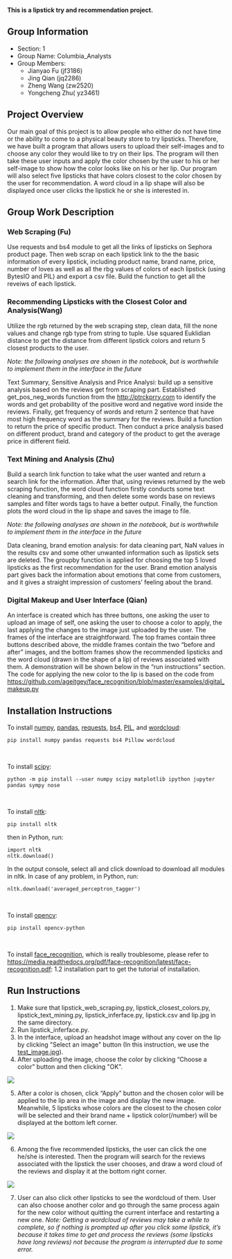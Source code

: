 **This is a lipstick try and recommendation project.**

## Group Information
* Section: 1
* Group Name:  Columbia_Analysts
* Group Members:
  * Jianyao Fu (jf3186)
  * Jing Qian (jq2286)
  * Zheng Wang (zw2520)
  * Yongcheng Zhu( yz3461)

## Project Overview
Our main goal of this project is to allow people who either do not have time or the ability to come to a physical beauty store to try lipsticks. Therefore, we have built a program that allows users to upload their self-images and to choose any color they would like to try on their lips. The program will then take these user inputs and apply the color chosen by the user to his or her self-image to show how the color looks like on his or her lip. Our program will also select five lipsticks that have colors closest to the color chosen by the user for recommendation. A word cloud in a lip shape will also be displayed once user clicks the lipstick he or she is interested in.

## Group Work Description

### Web Scraping (Fu)
Use requests and bs4 module to get all the links of lipsticks on Sephora product page. Then web scrap on each lipstick link to the the basic information of every lipstick, including product name, brand name, price, number of loves as well as all the rbg values of colors of each lipstick (using BytesIO and PIL) and export a csv file. Build the function to get all the reveiws of each lipstick.

### Recommending Lipsticks with the Closest Color and Analysis(Wang)
Utilize the rgb returned by the web scraping step, clean data, fill the none values and change rgb type from string to tuple. Use squared Euklidian distance to get the distance from different lipstick colors and return 5 closest products to the user.  

*Note: the following analyses are shown in the notebook, but is worthwhile to implement them in the interface in the future*

Text Summary, Sensitive Analysis and Price Analysi: build up a sensitive analysis based on the reviews get from scraping part. Established get_pos_neg_words function from the http://ptrckprry.com to identify the words and get probability of the positive word and negative word inside the reviews. Finally, get frequency of words and return 2 sentence that have most high frequency word as the summary for the reviews. Build a function to return the price of specific product. Then conduct a price analysis based on different product, brand and category of the product to get the average price in different field. 

### Text Mining and Analysis (Zhu)
Build a search link function to take what the user wanted and return a search link for the information. After that, using reviews returned by the web scraping function, the word cloud function firstly conducts some text cleaning and transforming, and then delete some words base on reviews samples and filter words tags to have a better output. Finally, the function plots the word cloud in the lip shape and saves the image to file.

*Note: the following analyses are shown in the notebook, but is worthwhile to implement them in the interface in the future*

Data cleaning, brand emotion analysis: for data cleaning part, NaN values in the results csv and some other unwanted information such as lipstick sets are deleted. The groupby function is applied for choosing the top 5 loved lipsticks as the first recommendation for the user. Brand emotion analysis part gives back the information about emotions that come from customers, and it gives a straight impression of customers’ feeling about the brand.

### Digital Makeup and User Interface (Qian)
An interface is created which has three buttons, one asking the user to upload an image of self, one asking the user to choose a color to apply, the last applying the changes to the image just uploaded by the user. The frames of the interface are straightforward. The top frames contain three buttons described above, the middle frames contain the two “before and after” images, and the bottom frames show the recommended lipsticks and the word cloud (drawn in the shape of a lip) of reviews associated with them. A demonstration will be shown below in the “run instructions” section. The code for applying the new color to the lip is based on the code from https://github.com/ageitgey/face_recognition/blob/master/examples/digital_makeup.py

## Installation Instructions
To install [numpy](http://www.numpy.org/), [pandas](https://pandas.pydata.org/), [requests](http://docs.python-requests.org/en/master/), [bs4](https://www.crummy.com/software/BeautifulSoup/bs4/doc/), [PIL](https://pillow.readthedocs.io/en/5.3.x/), and [wordcloud](https://github.com/amueller/word_cloud):
```
pip install numpy pandas requests bs4 Pillow wordcloud
```
<br />

To install [scipy](https://www.scipy.org/):
```
python -m pip install --user numpy scipy matplotlib ipython jupyter pandas sympy nose
```
<br />

To install [nltk](https://www.nltk.org/):
```
pip install nltk
```
then in Python, run:
```
import nltk
nltk.download()
```
In the output console, select all and click download to download all modules in nltk. In case of any problem, in Python, run:
```
nltk.download('averaged_perceptron_tagger')
```
<br />

To install [opencv](https://opencv.org/):
```
pip install opencv-python
```
<br />

To install [face_recognition](https://github.com/ageitgey/face_recognition), which is really troublesome, please refer to https://media.readthedocs.org/pdf/face-recognition/latest/face-recognition.pdf: 1.2 installation part to get the tutorial of installation.

## Run Instructions
1. Make sure that lipstick_web_scraping.py, lipstick_closest_colors.py, lipstick_text_mining.py, lipstick_inferface.py, lipstick.csv and lip.jpg in the same directory.
2. Run lipstick_inferface.py.
3. In the interface, upload an headshot image without any cover on the lip by clicking "Select an image" button (In this instruction, we use the [test_image.jpg](https://www.google.com/search?q=face&source=lnms&tbm=isch&sa=X&ved=0ahUKEwjYxP6bjoLfAhVCn-AKHatkCsUQ_AUIDigB&biw=1504&bih=861#imgrc=hIOwS97FhaduqM:)).
4. After uploading the image, choose the color by clicking “Choose a color” button and then clicking "OK".

![](https://github.com/jianyaofu/lipstick_try_recommend/blob/master/test1.jpg)

5. After a color is chosen, click “Apply” button and the chosen color will be applied to the lip area in the image and display the new image. Meanwhile, 5 lipsticks whose colors are the closest to the chosen color will be selected and their brand name + lipstick color(/number) will be displayed at the bottom left corner. 

![](https://github.com/jianyaofu/lipstick_try_recommend/blob/master/test2.jpg)

6. Among the five recommended lipsticks, the user can click the one he/she is interested. Then the program will search for the reviews associated with the lipstick the user chooses, and draw a word cloud of the reviews and display it at the bottom right corner.

![](https://github.com/jianyaofu/lipstick_try_recommend/blob/master/test3.jpg)

7. User can also click other lipsticks to see the wordcloud of them. User can also choose another color and go through the same process again for the new color without quitting the current interface and restarting a new one. *Note: Getting a wordcloud of reviews may take a while to complete, so if nothing is prompted up after you click some lipstick, it’s because it takes time to get and process the reviews (some lipsticks have long reviews) not because the program is interrupted due to some error.*
